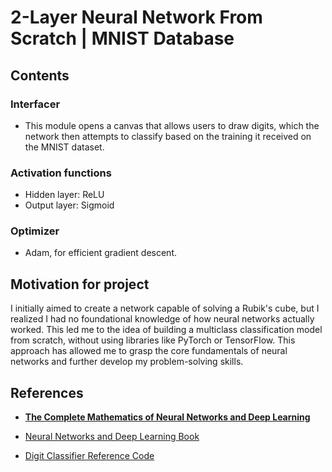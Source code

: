 #  2-Layer Neural Network From Scratch  | MNIST Database 

## Contents
### Interfacer
- This module opens a canvas that allows users to draw digits, which the network then attempts to classify based on the training it received on the MNIST dataset.

### Activation functions
- Hidden layer: ReLU
- Output layer: Sigmoid

### Optimizer
- Adam, for efficient gradient descent.


## Motivation for project
I initially aimed to create a network capable of solving a Rubik's cube, but I realized I had no foundational knowledge of how neural networks actually worked. This led me to the idea of building a multiclass classification model from scratch, without using libraries like PyTorch or TensorFlow. This approach has allowed me to grasp the core fundamentals of neural networks and further develop my problem-solving skills.

  
## References
- [**The Complete Mathematics of Neural Networks and Deep Learning**](https://www.youtube.com/watch?v=Ixl3nykKG9M)

- [Neural Networks and Deep Learning Book](http://neuralnetworksanddeeplearning.com/chap1.html)
- [Digit Classifier Reference Code](https://github.com/kdexd/digit-classifier/blob/master/network.py)
